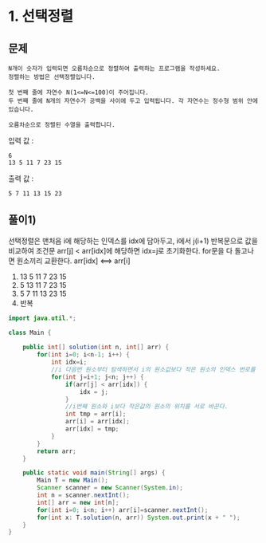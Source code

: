 # 1. 선택정렬
## 문제
```
N개이 숫자가 입력되면 오름차순으로 정렬하여 출력하는 프로그램을 작성하세요.
정렬하는 방법은 선택정렬입니다.

첫 번째 줄에 자연수 N(1<=N<=100)이 주어집니다.
두 번째 줄에 N개의 자연수가 공백을 사이에 두고 입력됩니다. 각 자연수는 정수형 범위 안에 있습니다.

오름차순으로 정렬된 수열을 출력합니다.
```

입력 값 :
```
6
13 5 11 7 23 15
```

출력 값 : 
```
5 7 11 13 15 23
```

## 풀이1)
선택정렬은 맨처음 i에 해당하는 인덱스를 idx에 담아두고, i에서 j(i+1) 반복문으로 값을 비교하여 조건문 arr[j] < arr[idx]에 해당하면 idx=j로 초기화한다.
for문을 다 돌고나면 원소끼리 교환한다. arr[idx] <==> arr[i]

1. 13 5 11 7 23 15
2. 5 13 11 7 23 15
3. 5 7 11 13 23 15
4. 반복

```java
import java.util.*;

class Main {
    
	public int[] solution(int n, int[] arr) {
	    for(int i=0; i<n-1; i++) {
	        int idx=i;
	        //i 다음번 원소부터 탐색하면서 i의 원소값보다 작은 원소의 인덱스 번로를 초기화한다.
	        for(int j=i+1; j<n; j++) {
	            if(arr[j] < arr[idx]) {
	                idx = j;
	            }
	            //i번째 원소와 i보다 작은값의 원소의 위치를 서로 바꾼다.
	            int tmp = arr[i];
	            arr[i] = arr[idx];
	            arr[idx] = tmp;
	        }
	    }
	    return arr;
	}

	public static void main(String[] args) {
		Main T = new Main();
		Scanner scanner = new Scanner(System.in);
		int n = scanner.nextInt();
		int[] arr = new int[n];
		for(int i=0; i<n; i++) arr[i]=scanner.nextInt();
		for(int x: T.solution(n, arr)) System.out.print(x + " ");
	}
}
```

